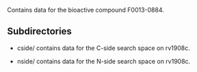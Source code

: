Contains data for the bioactive compound F0013-0884.

## Subdirectories

- cside/ contains data for the C-side search space on rv1908c.

- nside/ contains data for the N-side search space on rv1908c.

